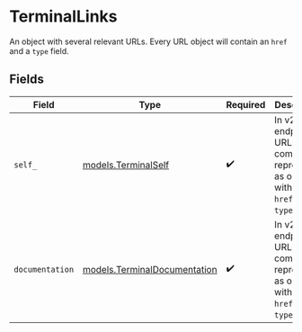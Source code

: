 # TerminalLinks

An object with several relevant URLs. Every URL object will contain an `href` and a `type` field.


## Fields

| Field                                                                                      | Type                                                                                       | Required                                                                                   | Description                                                                                |
| ------------------------------------------------------------------------------------------ | ------------------------------------------------------------------------------------------ | ------------------------------------------------------------------------------------------ | ------------------------------------------------------------------------------------------ |
| `self_`                                                                                    | [models.TerminalSelf](../models/terminalself.md)                                           | :heavy_check_mark:                                                                         | In v2 endpoints, URLs are commonly represented as objects with an `href` and `type` field. |
| `documentation`                                                                            | [models.TerminalDocumentation](../models/terminaldocumentation.md)                         | :heavy_check_mark:                                                                         | In v2 endpoints, URLs are commonly represented as objects with an `href` and `type` field. |